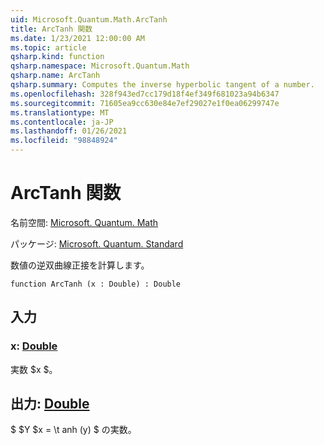 ```yaml
---
uid: Microsoft.Quantum.Math.ArcTanh
title: ArcTanh 関数
ms.date: 1/23/2021 12:00:00 AM
ms.topic: article
qsharp.kind: function
qsharp.namespace: Microsoft.Quantum.Math
qsharp.name: ArcTanh
qsharp.summary: Computes the inverse hyperbolic tangent of a number.
ms.openlocfilehash: 328f943ed7cc179d18f4ef349f681023a94b6347
ms.sourcegitcommit: 71605ea9cc630e84e7ef29027e1f0ea06299747e
ms.translationtype: MT
ms.contentlocale: ja-JP
ms.lasthandoff: 01/26/2021
ms.locfileid: "98848924"
---
```

# <a name="arctanh-function"></a>ArcTanh 関数

名前空間: [Microsoft. Quantum. Math](xref:Microsoft.Quantum.Math)

パッケージ: [Microsoft. Quantum. Standard](https://nuget.org/packages/Microsoft.Quantum.Standard)


数値の逆双曲線正接を計算します。

```qsharp
function ArcTanh (x : Double) : Double
```


## <a name="input"></a>入力

### <a name="x--double"></a>x: [Double](xref:microsoft.quantum.lang-ref.double)

実数 $x $。



## <a name="output--double"></a>出力: [Double](xref:microsoft.quantum.lang-ref.double)

$ $Y $x = \t anh (y) $ の実数。
